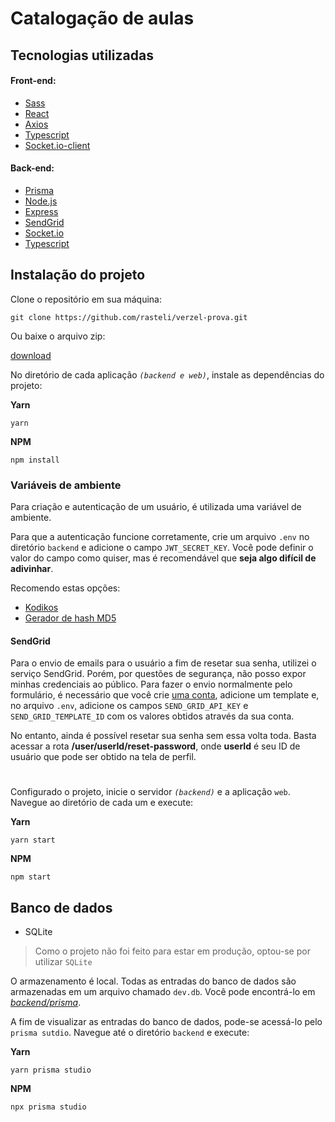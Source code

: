 # Catalogação de aulas

## Tecnologias utilizadas

#### Front-end:

- [Sass](https://sass-lang.com/)
- [React](https://reactjs.org/)
- [Axios](https://axios-http.com/)
- [Typescript](https://www.typescriptlang.org/)
- [Socket.io-client](https://socket.io/)

#### Back-end:

- [Prisma](https://www.prisma.io/)
- [Node.js](https://nodejs.org/en/)
- [Express](https://expressjs.com/)
- [SendGrid](https://sendgrid.com/)
- [Socket.io](https://socket.io/)
- [Typescript](https://www.typescriptlang.org/)

## Instalação do projeto

Clone o repositório em sua máquina:

```
git clone https://github.com/rasteli/verzel-prova.git
```

Ou baixe o arquivo zip:

[download](file:///home/rasteli/Pictures/download.png)

No diretório de cada aplicação _`(backend e web)`_, instale as dependências do projeto:

**Yarn**

```
yarn
```

**NPM**

```
npm install
```

### Variáveis de ambiente

Para criação e autenticação de um usuário, é utilizada uma variável de ambiente.

Para que a autenticação funcione corretamente, crie um arquivo `.env` no diretório `backend` e adicione o campo `JWT_SECRET_KEY`. Você pode definir o valor do campo como quiser, mas é recomendável que **seja algo difícil de adivinhar**.

Recomendo estas opções:

- [Kodikos](https://kodikos.vercel.app/)
- [Gerador de hash MD5](https://www.md5hashgenerator.com/)

#### SendGrid

Para o envio de emails para o usuário a fim de resetar sua senha, utilizei o serviço SendGrid. Porém, por questões de segurança, não posso expor minhas credenciais ao público. Para fazer o envio normalmente pelo formulário, é necessário que você crie [uma conta](https://signup.sendgrid.com/), adicione um template e, no arquivo `.env`, adicione os campos `SEND_GRID_API_KEY` e `SEND_GRID_TEMPLATE_ID` com os valores obtidos através da sua conta.

No entanto, ainda é possível resetar sua senha sem essa volta toda. Basta acessar a rota **/user/userId/reset-password**, onde **userId** é seu ID de usuário que pode ser obtido na tela de perfil.

#

Configurado o projeto, inicie o servidor _`(backend)`_ e a aplicação `web`. Navegue ao diretório de cada um e execute:

**Yarn**

```
yarn start
```

**NPM**

```
npm start
```

## Banco de dados

- SQLite

> Como o projeto não foi feito para estar em produção,
> optou-se por utilizar `SQLite`

O armazenamento é local. Todas as entradas do banco de dados são armazenadas em um arquivo chamado `dev.db`. Você pode encontrá-lo em [_backend/prisma_](https://github.com/rasteli/verzel/tree/master/backend/prisma).

A fim de visualizar as entradas do banco de dados, pode-se acessá-lo pelo `prisma sutdio`. Navegue até o diretório `backend` e execute:

**Yarn**

```
yarn prisma studio
```

**NPM**

```
npx prisma studio
```
